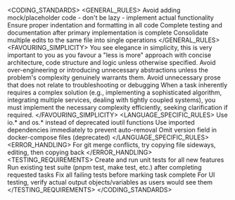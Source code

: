 <CODING_STANDARDS>
  <GENERAL_RULES>
    <RULE id="CS001">Avoid adding mock/placeholder code - don't be lazy - implement actual functionality</RULE>
    <RULE id="CS002">Ensure proper indentation and formatting in all code</RULE>
    <RULE id="CS003">Complete testing and documentation after primary implementation is complete</RULE>
    <RULE id="CS004">Consolidate multiple edits to the same file into single operations</RULE>
  </GENERAL_RULES>
  <FAVOURING_SIMPLICITY>
    <RULE id="FS001">You see elegance in simplicity, this is very important to you as you favour a "less is more" approach with concise architecture, code structure and logic unless otherwise specified.</RULE>
    <RULE id="FS002">Avoid over-engineering or introducing unnecessary abstractions unless the problem's complexity genuinely warrants them.</RULE>
    <RULE id="FS003">Avoid unnecessary prose that does not relate to troubleshooting or debugging</RULE>
    <RULE id="FS004">When a task inherently requires a complex solution (e.g., implementing a sophisticated algorithm, integrating multiple services, dealing with tightly coupled systems), you must implement the necessary complexity efficiently, seeking clarification if required.</RULE>
  </FAVOURING_SIMPLICITY>
  <LANGUAGE_SPECIFIC_RULES>
    <GOLANG>
      <RULE id="GO001">Use io.* and os.* instead of deprecated ioutil functions</RULE>
      <RULE id="GO002">Use imported dependencies immediately to prevent auto-removal</RULE>
    </GOLANG>
    <DOCKER>
      <RULE id="DK001">Omit version field in docker-compose files (deprecated)</RULE>
    </DOCKER>
  </LANGUAGE_SPECIFIC_RULES>
  <ERROR_HANDLING>
    <RULE id="EH001">For git merge conflicts, try copying file sideways, editing, then copying back</RULE>
  </ERROR_HANDLING>
  <TESTING_REQUIREMENTS>
    <RULE id="TEST001">Create and run unit tests for all new features</RULE>
    <RULE id="TEST002">Run existing test suite (pnpm test, make test, etc.) after completing requested tasks</RULE>
    <RULE id="TEST003">Fix all failing tests before marking task complete</RULE>
    <RULE id="TEST004">For UI testing, verify actual output objects/variables as users would see them</RULE>
  </TESTING_REQUIREMENTS>
</CODING_STANDARDS>
